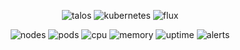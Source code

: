 <div align="center">

![talos](https://img.shields.io/endpoint?url=https%3A%2F%2Fkromgo.armando.sh%2Ftalos_version&style=for-the-badge&logo=talos)
![kubernetes](https://img.shields.io/endpoint?url=https%3A%2F%2Fkromgo.armando.sh%2Fkubernetes_version&style=for-the-badge&logo=kubernetes)
![flux](https://img.shields.io/endpoint?url=https%3A%2F%2Fkromgo.armando.sh%2Fflux_version&style=for-the-badge&logo=flux)

</div>

<div align="center">

![nodes](https://img.shields.io/endpoint?url=https%3A%2F%2Fkromgo.armando.sh%2Fcluster_node_count&style=for-the-badge&logoColor=white)
![pods](https://img.shields.io/endpoint?url=https%3A%2F%2Fkromgo.armando.sh%2Fcluster_pod_count&style=for-the-badge&logoColor=white)
![cpu](https://img.shields.io/endpoint?url=https%3A%2F%2Fkromgo.armando.sh%2Fcluster_cpu_usage&style=for-the-badge&logoColor=white)
![memory](https://img.shields.io/endpoint?url=https%3A%2F%2Fkromgo.armando.sh%2Fcluster_memory_usage&style=for-the-badge&logoColor=white)
![uptime](https://img.shields.io/endpoint?url=https%3A%2F%2Fkromgo.armando.sh%2Fcluster_uptime_days&style=for-the-badge&logoColor=white)
![alerts](https://img.shields.io/endpoint?url=https%3A%2F%2Fkromgo.armando.sh%2Fcluster_alert_count&style=for-the-badge&logoColor=white)

</div>
